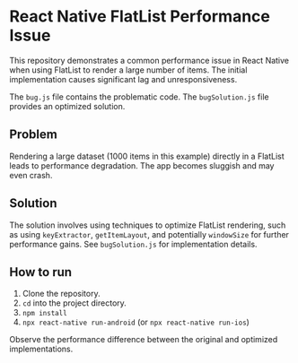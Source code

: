 # React Native FlatList Performance Issue

This repository demonstrates a common performance issue in React Native when using FlatList to render a large number of items.  The initial implementation causes significant lag and unresponsiveness.

The `bug.js` file contains the problematic code.  The `bugSolution.js` file provides an optimized solution.

## Problem

Rendering a large dataset (1000 items in this example) directly in a FlatList leads to performance degradation.  The app becomes sluggish and may even crash.

## Solution

The solution involves using techniques to optimize FlatList rendering, such as using `keyExtractor`, `getItemLayout`, and potentially `windowSize` for further performance gains.  See `bugSolution.js` for implementation details.

## How to run

1. Clone the repository.
2. `cd` into the project directory.
3. `npm install`
4. `npx react-native run-android` (or `npx react-native run-ios`)

Observe the performance difference between the original and optimized implementations.